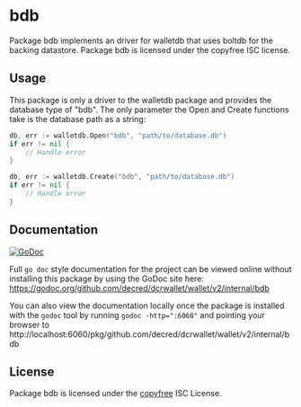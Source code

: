bdb
===

Package bdb implements an driver for walletdb that uses boltdb for the backing
datastore.  Package bdb is licensed under the copyfree ISC license.

## Usage

This package is only a driver to the walletdb package and provides the database
type of "bdb".  The only parameter the Open and Create functions take is the
database path as a string:

```Go
db, err := walletdb.Open("bdb", "path/to/database.db")
if err != nil {
	// Handle error
}
```

```Go
db, err := walletdb.Create("bdb", "path/to/database.db")
if err != nil {
	// Handle error
}
```

## Documentation

[![GoDoc](https://godoc.org/github.com/decred/dcrwallet/wallet/v2/internal/bdb?status.png)](https://godoc.org/github.com/decred/dcrwallet/wallet/v2/internal/bdb)

Full `go doc` style documentation for the project can be viewed online without
installing this package by using the GoDoc site here:
https://godoc.org/github.com/decred/dcrwallet/wallet/v2/internal/bdb

You can also view the documentation locally once the package is installed with
the `godoc` tool by running `godoc -http=":6060"` and pointing your browser to
http://localhost:6060/pkg/github.com/decred/dcrwallet/wallet/v2/internal/bdb

## License

Package bdb is licensed under the [copyfree](http://copyfree.org) ISC
License.
